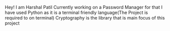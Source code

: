 Hey! I am Harshal Patil Currently working on a Password Manager 
for that I have used Python as it is a terminal friendly language(The Project is required to on terminal)
Cryptography is the library that is main focus of this project 
